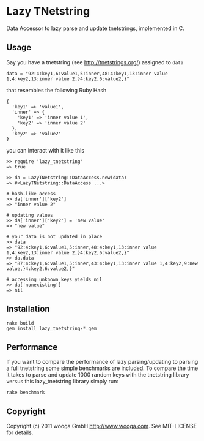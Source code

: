 # Lazy TNetstring

Data Accessor to lazy parse and update tnetstrings, implemented in C.

## Usage

Say you have a tnetstring (see <http://tnetstrings.org/>) assigned to `data`

    data = "92:4:key1,6:value1,5:inner,48:4:key1,13:inner value 1,4:key2,13:inner value 2,}4:key2,6:value2,}"

that resembles the following Ruby Hash

    {
      'key1' => 'value1',
      'inner' => {
        'key1' => 'inner value 1',
        'key2' => 'inner value 2'
      },
      'key2' => 'value2'
    }

you can interact with it like this

    >> require 'lazy_tnetstring'
    => true

    >> da = LazyTNetstring::DataAccess.new(data)
    => #<LazyTNetstring::DataAccess ...>

    # hash-like access
    >> da['inner']['key2']
    => "inner value 2"

    # updating values
    >> da['inner']['key2'] = 'new value'
    => "new value"

    # your data is not updated in place
    >> data
    => "92:4:key1,6:value1,5:inner,48:4:key1,13:inner value 1,4:key2,13:inner value 2,}4:key2,6:value2,}" 
    >> da.data
    => "87:4:key1,6:value1,5:inner,43:4:key1,13:inner value 1,4:key2,9:new value,}4:key2,6:value2,}"

    # accessing unknown keys yields nil
    >> da['nonexisting']
    => nil

## Installation

    rake build
    gem install lazy_tnetstring-*.gem

## Performance

If you want to compare the performance of lazy parsing/updating to parsing a
full tnetstring some simple benchmarks are included. To compare the time it
takes to parse and update 1000 random keys with the tnetstring library versus
this lazy\_tnetstring library simply run:

    rake benchmark

## Copyright

Copyright (c) 2011 wooga GmbH <http://www.wooga.com>. See MIT-LICENSE for details.
